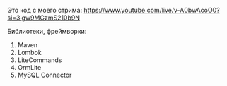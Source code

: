 Это код с моего стрима:
https://www.youtube.com/live/v-A0bwAcoO0?si=3lgw9MGzmS210b9N

Библиотеки, фреймворки:
1) Maven
2) Lombok
3) LiteCommands
4) OrmLite
5) MySQL Connector